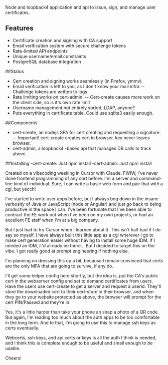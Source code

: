 Node and loopback4 application and api to issue, sign, and manage user certificates.


## Features
- Certificate creation and signing with CA support
- Email verification system with secure challenge tokens
- Rate-limited API endpoints
- Unique username/email constraints
- PostgreSQL database integration

##Status
- Cert creation and signing works seamlessly (in Firefox, ymmv)
- Email verification is left to you, as I don't know your mail infra
-- Challenge tokens are written to logs
- Rate limiting works on cert-admin.
-- Cert-create causes more work on the client side, so is it's own rate limit
- Username management not entirely sorted, LDAP, anyone?
- Puts everything in certificate table.  Could use sqlite3 easily enough.

##Components
- cert-create, an nodejs SPA for cert creating and requesting a signature.
-- Important!  cert-create creates cert in browser.  key never leaves browser.
- cert-admin, a loopback4 -based api that manages DB calls to track above.

##Installing
-cert-create:  Just npm install
-cert-admin:   Just npm install

Created on a vibecoding weeking in Cursor with Claude.
FWIW, I've never done frontend programming of any sort before.
I'm a server and command-line kind of individual.  Sure, I can
write a basic web form and pair that with a cgi, but yecch!

I've started to write user apps before, but I always bog down
in the insane verbosity of Java or JavaScript (node or Angular)
and just go back to being productive in the space I can.  I've
been fortunate that I've been able to contract the FE work out
when I've been on my own projects, or had an excellent FE staff
when I'm at a big company.

But I just had to try Cursor when I learned about it.  This isn't
half bad if I do say so myself.  I have always built this little
app as a cgi wherever I go to make cert generation easier without
having to install some huge IDM. If I needed an IDM, it'd already
be there...  But I decided to target this on the vibe.  I got 
really good at prompt engineering if nothing else.

I'm planning on dressing this up a bit, because I remain convinced
that certs are the only MFA that are going to survive, if any do.

I'll get some helper config here shortly, but the idea is, put
the CA's public cert in the webserver config and set to demand 
certificates from users.  Have the users use cert-create to get
a server and request a userid.  They'll store the downloaded cert
to their cert-store in their browser, and when they go to your
website protected as above, the browser will prompt for the cert 
PIN/Passwd and they're in.

Yes, it's a little harder than take your phone an snap a photo
of a QR code.  But again, I'm reading too much about the auth apps
to be too comfortable in the long term.  And to that, I'm going
to use this to manage ssh keys as certs eventually.

Webcerts, ssh keys, and api certs or keys is all the auth I think
is needed, and I think this is complete enough to be useful and 
small enough to be usable.

Cheers!
